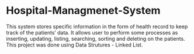 # Hospital-Managmenet-System
This system stores	specific	information	in	the	form	of	health	record	to	keep	track	of	the	patients’ data. It allows user to perform some processes as inserting, updating, listing, searching, sorting and deleting on the patients.
This project was done using Data Strutures - Linked List. 
